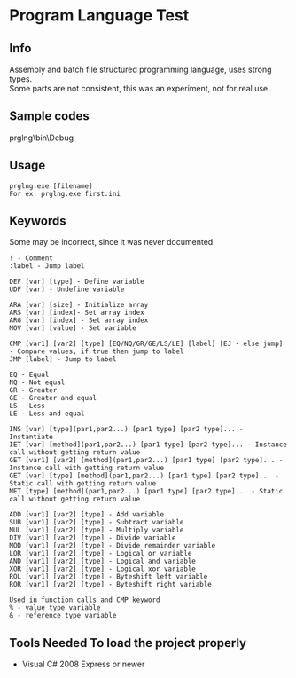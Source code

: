 # Program Language Test

## Info
Assembly and batch file structured programming language, uses strong types.\
Some parts are not consistent, this was an experiment, not for real use.

## Sample codes
prglng\bin\Debug

## Usage
```
prglng.exe [filename]
For ex. prglng.exe first.ini
```

## Keywords
Some may be incorrect, since it was never documented
```
! - Comment
:label - Jump label

DEF [var] [type] - Define variable
UDF [var] - Undefine variable

ARA [var] [size] - Initialize array
ARS [var] [index]- Set array index
ARG [var] [index] - Set array index
MOV [var] [value] - Set variable

CMP [var1] [var2] [type] [EQ/NQ/GR/GE/LS/LE] [label] [EJ - else jump] - Compare values, if true then jump to label
JMP [label] - Jump to label

EQ - Equal
NQ - Not equal
GR - Greater
GE - Greater and equal
LS - Less
LE - Less and equal

INS [var] [type](par1,par2...) [par1 type] [par2 type]... - Instantiate
IET [var] [method](par1,par2...) [par1 type] [par2 type]... - Instance call without getting return value
GET [var1] [var2] [method](par1,par2...) [par1 type] [par2 type]... - Instance call with getting return value
GET [var] [type] [method](par1,par2...) [par1 type] [par2 type]... - Static call with getting return value
MET [type] [method](par1,par2...) [par1 type] [par2 type]... - Static call without getting return value

ADD [var1] [var2] [type] - Add variable
SUB [var1] [var2] [type] - Subtract variable
MUL [var1] [var2] [type] - Multiply variable
DIV [var1] [var2] [type] - Divide variable
MOD [var1] [var2] [type] - Divide remainder variable
LOR [var1] [var2] [type] - Logical or variable
AND [var1] [var2] [type] - Logical and variable
XOR [var1] [var2] [type] - Logical xor variable
ROL [var1] [var2] [type] - Byteshift left variable
ROR [var1] [var2] [type] - Byteshift right variable

Used in function calls and CMP keyword
% - value type variable
& - reference type variable
```
## Tools Needed To load the project properly
- Visual C# 2008 Express or newer
